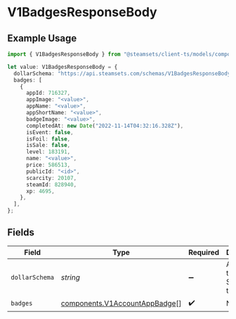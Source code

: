 # V1BadgesResponseBody

## Example Usage

```typescript
import { V1BadgesResponseBody } from "@steamsets/client-ts/models/components";

let value: V1BadgesResponseBody = {
  dollarSchema: "https://api.steamsets.com/schemas/V1BadgesResponseBody.json",
  badges: [
    {
      appId: 716327,
      appImage: "<value>",
      appName: "<value>",
      appShortName: "<value>",
      badgeImage: "<value>",
      completedAt: new Date("2022-11-14T04:32:16.328Z"),
      isEvent: false,
      isFoil: false,
      isSale: false,
      level: 183191,
      name: "<value>",
      price: 586513,
      publicId: "<id>",
      scarcity: 20107,
      steamId: 828940,
      xp: 4695,
    },
  ],
};
```

## Fields

| Field                                                                          | Type                                                                           | Required                                                                       | Description                                                                    | Example                                                                        |
| ------------------------------------------------------------------------------ | ------------------------------------------------------------------------------ | ------------------------------------------------------------------------------ | ------------------------------------------------------------------------------ | ------------------------------------------------------------------------------ |
| `dollarSchema`                                                                 | *string*                                                                       | :heavy_minus_sign:                                                             | A URL to the JSON Schema for this object.                                      | https://api.steamsets.com/schemas/V1BadgesResponseBody.json                    |
| `badges`                                                                       | [components.V1AccountAppBadge](../../models/components/v1accountappbadge.md)[] | :heavy_check_mark:                                                             | N/A                                                                            |                                                                                |